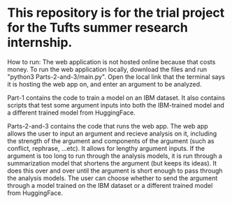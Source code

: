 <h1>This repository is for the trial project for the Tufts summer research internship.</h1>

How to run: The web application is not hosted online because that costs money. To run the web application locally, download the files and run "python3 Parts-2-and-3/main.py". Open the local link that the terminal says it is hosting the web app on, and enter an argument to be analyzed.

Part-1 contains the code to train a model on an IBM dataset. It also contains scripts that test some argument inputs into both the IBM-trained model and a different trained model from HuggingFace.

Parts-2-and-3 contains the code that runs the web app. The web app allows the user to input an argument and recieve analysis on it, including the strength of the argument and components of the argument (such as conflict, rephrase, ...etc). It allows for lengthy argument inputs. If the argument is too long to run through the analysis models, it is run through a summarization model that shortens the argument (but keeps its ideas). It does this over and over until the argument is short enough to pass through the analysis models. The user can choose whether to send the argument through a model trained on the IBM dataset or a different trained model from HuggingFace.
